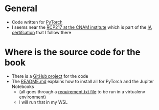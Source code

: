 # General
* Code written for [PyTorch](https://pytorch.org/)
* I seems near the [RCP217 at the CNAM institute](https://formation.cnam.fr/rechercher-par-discipline/intelligence-artificielle-pour-des-donnees-multimedia-1132537.kjsp?RF=) which is part of the [IA certifcation](https://formation.cnam.fr/rechercher-par-discipline/certificat-de-specialisation-intelligence-artificielle-1176377.kjsp) that I follow there  
# Where is the source code for the book
* There is a [GitHub project](https://github.com/krishnonwork/mathematical-methods-in-deep-learning-ipython) for the code
* The [README.md](https://github.com/krishnonwork/mathematical-methods-in-deep-learning-ipython/blob/master/README.md) explains how to install all for PyTorch and the Jupiter Notebooks
  * (all goes through a [requirement.txt file](https://github.com/krishnonwork/mathematical-methods-in-deep-learning-ipython/blob/master/requirements.txt) to be run in a virtualenv environment)
  * I will run that in my WSL